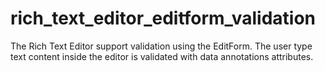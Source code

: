 # rich_text_editor_editform_validation
The Rich Text Editor support validation using the EditForm. The user type text content inside the editor is validated with data annotations attributes.
